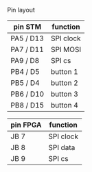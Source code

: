 Pin layout 

| pin STM | function |
|---------|----------|
| PA5 / D13 | SPI clock |
| PA7 / D11 | SPI MOSI |
| PA9 / D8 | SPI cs |
| PB4 / D5 | button 1 |
| PB5 / D4 | button 2 |
| PB6 / D10 | button 3 |
| PB8 / D15 | button 4 |

| pin FPGA | function |
|---------|----------|
| JB 7 | SPI clock |
| JB 8 | SPI data |
| JB 9 | SPI cs |
